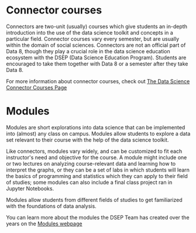 <!-- #region -->
# Connector courses


Connectors are two-unit (usually) courses which give students an in-depth introduction into the use of the data science toolkit and concepts in a particular field. Connector courses vary every semester, but are usually within the domain of social sciences. Connectors are not an official part of Data 8, though they play a crucial role in the data science education ecosystem with the DSEP (Data Science Education Program). Students are encouraged to take them together with Data 8 or a semester after they take Data 8.

For more information about connector courses, check out [The Data Science Connector Courses Page](https://data.berkeley.edu/education/connectors)



# Modules 

Modules are short explorations into data science that can be implemented into (almost) any class on campus. Modules allow students to explore a data set relevant to their course with the help of the data science toolkit. 

Like connectors, modules vary widely, and can be customized to fit each instructor's need and objective for the course. A module might include one or two lectures on analyzing course-relevant data and learning how to interpret the graphs, or they can be a set of labs in which students will learn the basics of programming and statistics which they can apply to their field of studies; some modules can also include a final class project ran in Jupyter Notebooks.

Modules allow students from different fields of studies to get familiarized with the foundations of data analysis.

You can learn more about the modules the DSEP Team has created over the years on the [Modules webpage](https://data.berkeley.edu/education/modules)
<!-- #endregion -->
